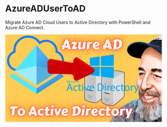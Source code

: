 # AzureADUserToAD
Migrate Azure AD Cloud Users to Active Directory with PowerShell and Azure AD Connect.



![](https://github.com/ShotokuTech/AzureADUserToAD/blob/main/image/azure%20ad%20to%20ad.png)

